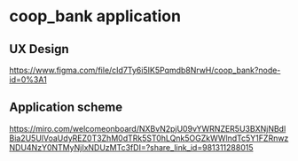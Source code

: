 # coop_bank application

## UX Design

https://www.figma.com/file/cId7Ty6i5IK5Pqmdb8NrwH/coop_bank?node-id=0%3A1

## Application scheme

https://miro.com/welcomeonboard/NXBvN2pjU09vYWRNZER5U3BXNjNBdlBia2U5UlVoaUdyREZ0T3ZhM0dTRk5ST0hLQnk5OGZkWWlndTc5Y1FZRnwzNDU4NzY0NTMyNjIxNDUzMTc3fDI=?share_link_id=981311288015


